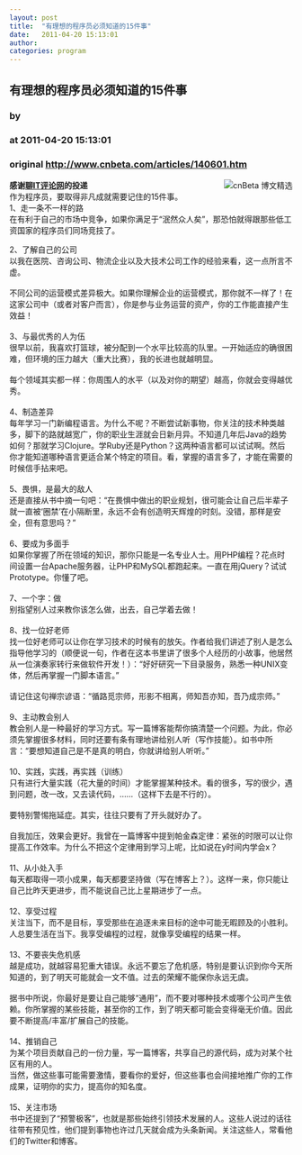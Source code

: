 ```yaml
---
layout: post
title:  "有理想的程序员必须知道的15件事"
date:   2011-04-20 15:13:01
author: 
categories: program
---
```


## 有理想的程序员必须知道的15件事
### by 
### at 2011-04-20 15:13:01
### original <http://www.cnbeta.com/articles/140601.htm>

<div><a rel="nofollow" href="http://www.cnbeta.com/topics/311.htm"><img src="http://img.cnbeta.com/topics/blogselect.gif" alt="cnBeta 博文精选" name="sign" align="right"></a>
        <p><b>感谢<a rel="nofollow" href="http://liao.it/">聊IT评论网</a>的投递</b><br>
作为程序员，要取得非凡成就需要记住的15件事。<br>
1、走一条不一样的路<br>
在有利于自己的市场中竞争，如果你满足于“泯然众人矣”，那恐怕就得跟那些低工资国家的程序员们同场竞技了。<br></p>
		<p>2、了解自己的公司<br>
以我在医院、咨询公司、物流企业以及大技术公司工作的经验来看，这一点所言不虚。<br>
<br>
不同公司的运营模式差异极大。如果你理解企业的运营模式，那你就不一样了！在这家公司中（或者对客户而言），你是参与业务运营的资产，你的工作能直接产生效益！<br>
<br>
3、与最优秀的人为伍<br>
很早以前，我喜欢打篮球，被分配到一个水平比较高的队里。一开始适应的确很困难，但环境的压力越大（重大比赛），我的长进也就越明显。<br>
<br>
每个领域其实都一样：你周围人的水平（以及对你的期望）越高，你就会变得越优秀。<br>
<br>
4、制造差异<br>
每年学习一门新编程语言。为什么不呢？不断尝试新事物，你关注的技术种类越多，脚下的路就越宽广，你的职业生涯就会日新月异。不知道几年后Java的趋势如何？那就学习Clojure。学Ruby还是Python？这两种语言都可以试试啊。然后你才能知道哪种语言更适合某个特定的项目。看，掌握的语言多了，才能在需要的时候信手拈来吧。<br>
<br>
5、畏惧，是最大的敌人<br>
还是直接从书中摘一句吧：“在畏惧中做出的职业规划，很可能会让自己后半辈子就一直被‘圈禁’在小隔断里，永远不会有创造明天辉煌的时刻。没错，那样是安全，但有意思吗？”<br>
<br>
6、要成为多面手<br>
如果你掌握了所在领域的知识，那你只能是一名专业人士。用PHP编程？花点时间设置一台Apache服务器，让PHP和MySQL都跑起来。一直在用jQuery？试试Prototype。你懂了吧。<br>
<br>
7、一个字：做<br>
别指望别人过来教你该怎么做，出去，自己学着去做！<br>
<br>
8、找一位好老师<br>
找一位好老师可以让你在学习技术的时候有的放矢。作者给我们讲述了别人是怎么指导他学习的（顺便说一句，作者在这本书里讲了很多个人经历的小故事，他居然从一位演奏家转行来做软件开发！）：“好好研究一下目录服务，熟悉一种UNIX变体，然后再掌握一门脚本语言。”<br>
<br>
请记住这句禅宗谚语：“循路觅宗师，形影不相离，师知吾亦知，吾乃成宗师。”<br>
<br>
9、主动教会别人<br>
教会别人是一种最好的学习方式。写一篇博客能帮你搞清楚一个问题。为此，你必须先掌握很多材料，同时还要有条有理地讲给别人听（写作技能）。如书中所言：“要想知道自己是不是真的明白，你就讲给别人听听。”<br>
<br>
10、实践，实践，再实践（训练）<br>
只有进行大量实践（花大量的时间）才能掌握某种技术。看的很多，写的很少，遇到问题，改一改，又去读代码，……（这样下去是不行的）。<br>
<br>
要特别警惕拖延症。其实，往往只要有了开头就好办了。<br>
<br>
自我加压，效果会更好。我曾在一篇博客中提到帕金森定律：紧张的时限可以让你提高工作效率。为什么不把这个定律用到学习上呢，比如说在y时间内学会x？<br>
<br>
11、从小处入手<br>
每天都取得一项小成果，每天都要坚持做（写在博客上？）。这样一来，你只能让自己比昨天更进步，而不能说自己比上星期进步了一点。<br>
<br>
12、享受过程<br>
关注当下，而不是目标，享受那些在追逐未来目标的途中可能无暇顾及的小胜利。人总要生活在当下。我享受编程的过程，就像享受编程的结果一样。<br>
<br>
13、不要丧失危机感<br>
越是成功，就越容易犯重大错误。永远不要忘了危机感，特别是要认识到你今天所知道的，到了明天可能就会一文不值。过去的荣耀不能保你永远无虞。<br>
<br>
据书中所说，你最好是要让自己能够“通用”，而不要对哪种技术或哪个公司产生依赖。你所掌握的某些技能，甚至你的工作，到了明天都可能会变得毫无价值。因此要不断提高/丰富/扩展自己的技能。<br>
<br>
14、推销自己<br>
为某个项目贡献自己的一份力量，写一篇博客，共享自己的源代码，成为对某个社区有用的人。<br>
当然，做这些事可能需要激情，要看你的爱好，但这些事也会间接地推广你的工作成果，证明你的实力，提高你的知名度。<br>
<br>
15、关注市场<br>
书中还提到了“预警极客”，也就是那些始终引领技术发展的人。这些人说过的话往往带有预见性，他们提到事物也许过几天就会成为头条新闻。关注这些人，常看他们的Twitter和博客。<br></p></div>